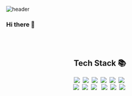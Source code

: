 

![header](https://capsule-render.vercel.app/api?type=waving&color=auto&height=300&section=header&text=SeongKyoung%20Lee&fontSize=80)
### Hi there 👋

<br><br>

<h2 align="center"> Tech Stack 📚</h2>
  <p align="center">
    <img src="https://img.shields.io/badge/Java-007396?style=flat-square&logo=Java&logoColor=white"/>&nbsp;
    <img src="https://img.shields.io/badge/Spring-6DB33F?style=flat-square&logo=Spring&logoColor=white"/>&nbsp;
    <img src="https://img.shields.io/badge/oracle-F80000?style=flat-square&logo=oracle&logoColor=white"/>&nbsp;
    <img src="https://img.shields.io/badge/mysql-4479A1?style=for-the-badge&logo=mysql&logoColor=white">&nbsp;
    <img src="https://img.shields.io/badge/HTML5-E34F26?style=flat-square&logo=HTML5&logoColor=white"/>&nbsp; 
    <img src="https://img.shields.io/badge/CSS3-1572B6?style=flat-square&logo=CSS3&logoColor=white"/>&nbsp; 
    <br>
    <img src="https://img.shields.io/badge/JavaScript-F7DF1E?style=flat-square&logo=JavaScript&logoColor=white"/>&nbsp;
    <img src="https://img.shields.io/badge/jquery-0769AD?style=flat-square&logo=jquery&logoColor=white"/>&nbsp;
    <img src="https://img.shields.io/badge/bootstrap-7952B3?style=flat-square&logo=bootstrap&logoColor=white"/> &nbsp;
    <img src="https://img.shields.io/badge/github-181717?style=flat-square&logo=github&logoColor=white"/>&nbsp;
    <img src="https://img.shields.io/badge/git-F05032?style=for-the-badge&logo=git&logoColor=white">&nbsp;
    <img src="https://img.shields.io/badge/apache tomcat-F8DC75?style=flat-square&logo=apachetomcat&logoColor=white"/>&nbsp;
  </p>

<!--
**LeeSeongKyoung/LeeSeongKyoung** is a ✨ _special_ ✨ repository because its `README.md` (this file) appears on your GitHub profile.

Here are some ideas to get you started:

- 🔭 I’m currently working on ...
- 🌱 I’m currently learning ...
- 👯 I’m looking to collaborate on ...
- 🤔 I’m looking for help with ...
- 💬 Ask me about ...
- 📫 How to reach me: ...
- 😄 Pronouns: ...
- ⚡ Fun fact: ...
-->
